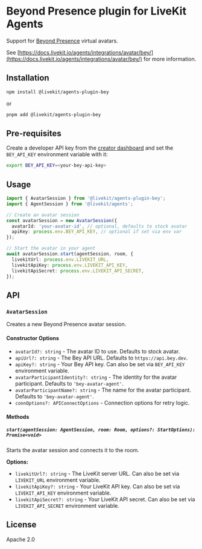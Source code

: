 # Beyond Presence plugin for LiveKit Agents

Support for [Beyond Presence](https://docs.bey.dev) virtual avatars.

See [https://docs.livekit.io/agents/integrations/avatar/bey/](https://docs.livekit.io/agents/integrations/avatar/bey/) for more information.

## Installation

```bash
npm install @livekit/agents-plugin-bey
```

or

```bash
pnpm add @livekit/agents-plugin-bey
```

## Pre-requisites

Create a developer API key from the [creator dashboard](https://app.bey.chat) and set the `BEY_API_KEY` environment variable with it:

```bash
export BEY_API_KEY=<your-bey-api-key>
```

## Usage

```typescript
import { AvatarSession } from '@livekit/agents-plugin-bey';
import { AgentSession } from '@livekit/agents';

// Create an avatar session
const avatarSession = new AvatarSession({
  avatarId: 'your-avatar-id', // optional, defaults to stock avatar
  apiKey: process.env.BEY_API_KEY, // optional if set via env var
});

// Start the avatar in your agent
await avatarSession.start(agentSession, room, {
  livekitUrl: process.env.LIVEKIT_URL,
  livekitApiKey: process.env.LIVEKIT_API_KEY,
  livekitApiSecret: process.env.LIVEKIT_API_SECRET,
});
```

## API

### `AvatarSession`

Creates a new Beyond Presence avatar session.

#### Constructor Options

- `avatarId?: string` - The avatar ID to use. Defaults to stock avatar.
- `apiUrl?: string` - The Bey API URL. Defaults to `https://api.bey.dev`.
- `apiKey?: string` - Your Bey API key. Can also be set via `BEY_API_KEY` environment variable.
- `avatarParticipantIdentity?: string` - The identity for the avatar participant. Defaults to `'bey-avatar-agent'`.
- `avatarParticipantName?: string` - The name for the avatar participant. Defaults to `'bey-avatar-agent'`.
- `connOptions?: APIConnectOptions` - Connection options for retry logic.

#### Methods

##### `start(agentSession: AgentSession, room: Room, options?: StartOptions): Promise<void>`

Starts the avatar session and connects it to the room.

**Options:**
- `livekitUrl?: string` - The LiveKit server URL. Can also be set via `LIVEKIT_URL` environment variable.
- `livekitApiKey?: string` - Your LiveKit API key. Can also be set via `LIVEKIT_API_KEY` environment variable.
- `livekitApiSecret?: string` - Your LiveKit API secret. Can also be set via `LIVEKIT_API_SECRET` environment variable.

## License

Apache 2.0
